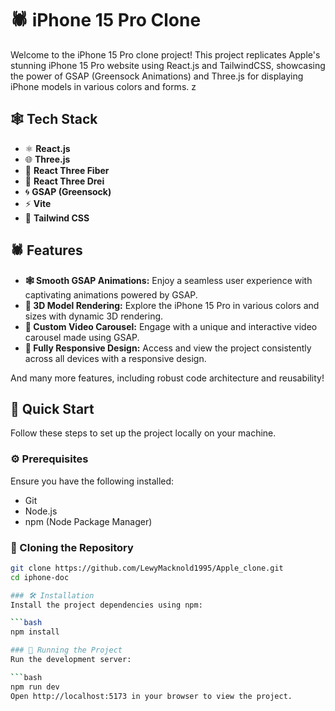# 🕷️ iPhone 15 Pro Clone

Welcome to the iPhone 15 Pro clone project! This project replicates Apple's stunning iPhone 15 Pro website using React.js and TailwindCSS, showcasing the power of GSAP (Greensock Animations) and Three.js for displaying iPhone models in various colors and forms.
z
## 🕸️ Tech Stack

- ⚛️ **React.js**
- 🌐 **Three.js**
- 📐 **React Three Fiber**
- 🎨 **React Three Drei**
- 🌀 **GSAP (Greensock)**
- ⚡ **Vite**
- 💨 **Tailwind CSS**

## 🕷️ Features

- **🕸️ Smooth GSAP Animations:** Enjoy a seamless user experience with captivating animations powered by GSAP.
- **🎨 3D Model Rendering:** Explore the iPhone 15 Pro in various colors and sizes with dynamic 3D rendering.
- **🎥 Custom Video Carousel:** Engage with a unique and interactive video carousel made using GSAP.
- **📱 Fully Responsive Design:** Access and view the project consistently across all devices with a responsive design.

And many more features, including robust code architecture and reusability!

## 🤖 Quick Start

Follow these steps to set up the project locally on your machine.

### ⚙️ Prerequisites

Ensure you have the following installed:

- Git
- Node.js
- npm (Node Package Manager)

### 📂 Cloning the Repository

```bash
git clone https://github.com/LewyMacknold1995/Apple_clone.git
cd iphone-doc

### 🛠️ Installation
Install the project dependencies using npm:

```bash
npm install

### 🚀 Running the Project
Run the development server:

```bash
npm run dev
Open http://localhost:5173 in your browser to view the project.


